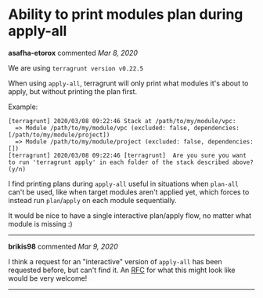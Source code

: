 # Ability to print modules plan during apply-all

**asafha-etorox** commented *Mar 8, 2020*

We are using `terragrunt version v0.22.5` 

When using `apply-all`, terragrunt will only print what modules it's about to apply, but without printing the plan first.

Example:

```
[terragrunt] 2020/03/08 09:22:46 Stack at /path/to/my/module/vpc:
  => Module /path/to/my/module/vpc (excluded: false, dependencies: [/path/to/my/module/project])
  => Module /path/to/my/module/project (excluded: false, dependencies: [])
[terragrunt] 2020/03/08 09:22:46 [terragrunt]  Are you sure you want to run 'terragrunt apply' in each folder of the stack described above? (y/n)

```

I find printing plans during `apply-all` useful in situations when `plan-all` can't be used, like when target modules aren't applied yet, which forces to instead run `plan`/`apply` on each module sequentially.

It would be nice to have a single interactive plan/apply flow, no matter what module is missing :)
<br />
***


**brikis98** commented *Mar 9, 2020*

I think a request for an "interactive" version of `apply-all` has been requested before, but can't find it. An [RFC](https://terragrunt.gruntwork.io/docs/community/contributing/#file-a-github-issue-or-write-an-rfc) for what this might look like would be very welcome!
***

